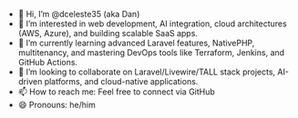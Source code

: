 - 👋 Hi, I’m @dceleste35 (aka Dan)
- 👀 I’m interested in web development, AI integration, cloud architectures (AWS, Azure), and building scalable SaaS apps.
- 🌱 I’m currently learning advanced Laravel features, NativePHP, multitenancy, and mastering DevOps tools like Terraform, Jenkins, and GitHub Actions.
- 💞️ I’m looking to collaborate on Laravel/Livewire/TALL stack projects, AI-driven platforms, and cloud-native applications.
- 📫 How to reach me: Feel free to connect via GitHub
- 😄 Pronouns: he/him
